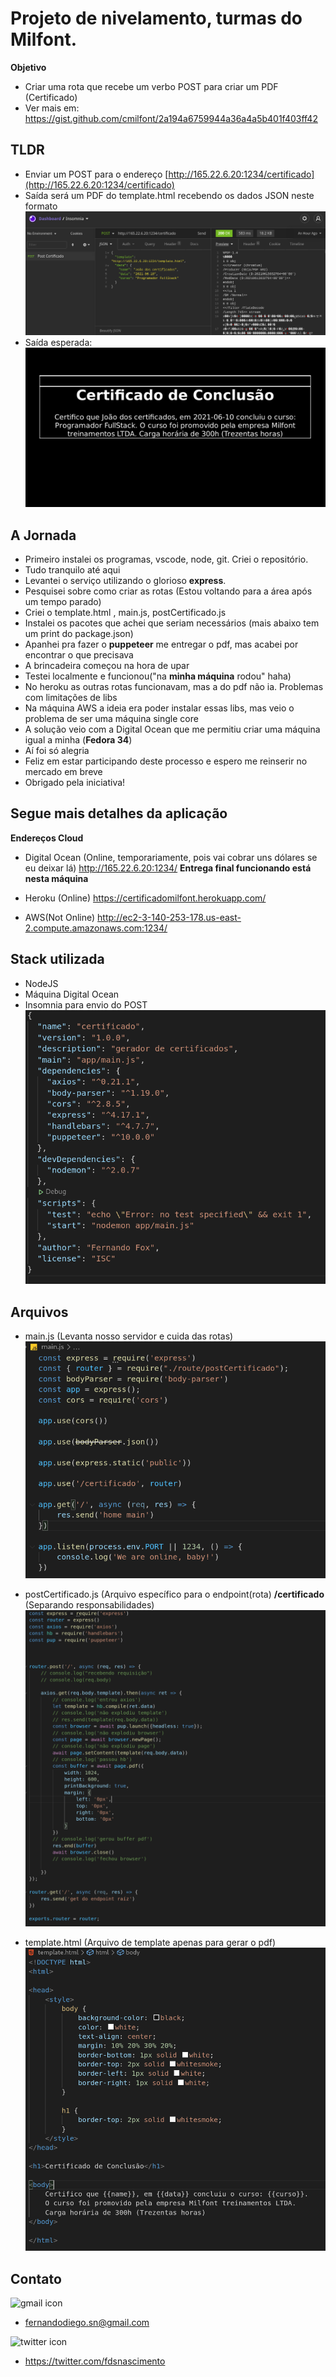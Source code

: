 # Projeto de nivelamento, turmas do Milfont.


  **Objetivo**
- Criar uma rota que recebe um verbo POST para criar um PDF (Certificado)
- Ver mais em: 
https://gist.github.com/cmilfont/2a194a6759944a36a4a5b401f403ff42

## TLDR
- Enviar um POST para o endereço [http://165.22.6.20:1234/certificado](http://165.22.6.20:1234/certificado)
- Saída será um PDF do template.html recebendo os dados JSON neste formato
![Imagem Insomnia](img/insomnia.png)
- Saída esperada:
![Imagem pdf](img/imgpdf.png)

## A Jornada
 - Primeiro instalei os programas, vscode, node, git. Criei o repositório. 
 - Tudo tranquilo até aqui
 - Levantei o serviço utilizando o glorioso **express**.
 - Pesquisei sobre como criar as rotas (Estou voltando para a área após um tempo parado)
 - Criei o template.html , main.js, postCertificado.js
 - Instalei os pacotes que achei que seriam necessários (mais abaixo tem um print do package.json) 
 - Apanhei pra fazer o **puppeteer** me entregar o pdf, mas acabei por encontrar o que precisava
 - A brincadeira começou na hora de upar
 - Testei localmente e funcionou("na **minha máquina** rodou" haha)
 - No heroku as outras rotas funcionavam, mas a do pdf não ia. Problemas com limitações de libs
 - Na máquina AWS a ideia era poder instalar essas libs, mas veio o problema de ser uma máquina single core
 - A solução veio com a Digital Ocean que me permitiu criar uma máquina igual a minha (**Fedora 34**)
 - Aí foi só alegria
 - Feliz em estar participando deste processo e espero me reinserir no mercado em breve
 - Obrigado pela iniciativa!
 
 ## Segue mais detalhes da aplicação
 
**Endereços Cloud**

 - Digital Ocean (Online, temporariamente, pois vai cobrar uns dólares se eu deixar lá)
http://165.22.6.20:1234/
**Entrega final funcionando está nesta máquina**

  

- Heroku (Online)
https://certificadomilfont.herokuapp.com/

  

- AWS(Not Online)
http://ec2-3-140-253-178.us-east-2.compute.amazonaws.com:1234/

## Stack utilizada
- NodeJS
- Máquina Digital Ocean
- Insomnia para envio do POST
![imagem dos pacotes json](img/json.png)

## Arquivos

 - main.js (Levanta nosso servidor e cuida das rotas)
 ![imagem main.js](img/main.png)
 
 - postCertificado.js (Arquivo específico para o endpoint(rota) **/certificado** (Separando responsabilidades)
 ![imagem postCertificado.js](img/postCertificado.png)
 
 -  template.html (Arquivo de template apenas para gerar o pdf)
 ![imagem template.html](img/template.png)


## Contato

![gmail icon](https://ssl.gstatic.com/ui/v1/icons/mail/rfr/logo_gmail_lockup_dark_2x_r2.png)

- fernandodiego.sn@gmail.com

<img src="https://www.pngkit.com/png/detail/303-3035037_line-clipart-computer-icons-social-media-facebook-small.png" alt="twitter icon" width="100" height="100"/>

- https://twitter.com/fdsnascimento